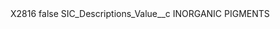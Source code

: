 <?xml version="1.0" encoding="UTF-8"?>
<CustomMetadata xmlns="http://soap.sforce.com/2006/04/metadata" xmlns:xsi="http://www.w3.org/2001/XMLSchema-instance" xmlns:xsd="http://www.w3.org/2001/XMLSchema">
    <label>X2816</label>
    <protected>false</protected>
    <values>
        <field>SIC_Descriptions_Value__c</field>
        <value xsi:type="xsd:string">INORGANIC PIGMENTS</value>
    </values>
</CustomMetadata>
